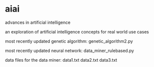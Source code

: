 aiai
====

advances in artificial intelligence

an exploration of artificial intelligence concepts for real world use cases

most recently updated genetic algorithm: genetic_algorithm2.py

most recently updated neural network: data_miner_rulebased.py

data files for the data miner: data1.txt data2.txt data3.txt
